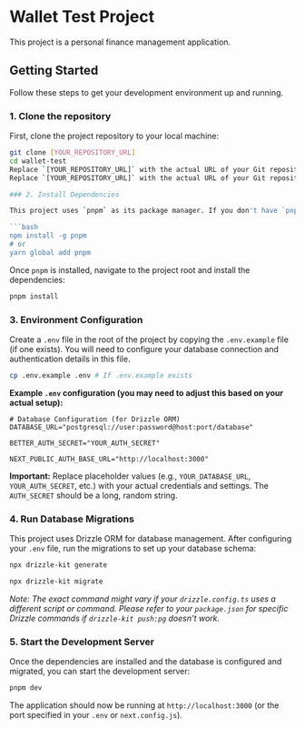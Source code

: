 # Wallet Test Project

This project is a personal finance management application.

## Getting Started

Follow these steps to get your development environment up and running.

### 1. Clone the repository

First, clone the project repository to your local machine:

````bash
git clone [YOUR_REPOSITORY_URL]
cd wallet-test
Replace `[YOUR_REPOSITORY_URL]` with the actual URL of your Git repository.
Replace `[YOUR_REPOSITORY_URL]` with the actual URL of your Git repository.

### 2. Install Dependencies

This project uses `pnpm` as its package manager. If you don't have `pnpm` installed, you can install it globally:

```bash
npm install -g pnpm
# or
yarn global add pnpm
````

Once `pnpm` is installed, navigate to the project root and install the dependencies:

```bash
pnpm install
```

### 3. Environment Configuration

Create a `.env` file in the root of the project by copying the `.env.example` file (if one exists). You will need to configure your database connection and authentication details in this file.

```bash
cp .env.example .env # If .env.example exists
```

**Example `.env` configuration (you may need to adjust this based on your actual setup):**

```env
# Database Configuration (for Drizzle ORM)
DATABASE_URL="postgresql://user:password@host:port/database"

BETTER_AUTH_SECRET="YOUR_AUTH_SECRET"

NEXT_PUBLIC_AUTH_BASE_URL="http://localhost:3000"
```

**Important:** Replace placeholder values (e.g., `YOUR_DATABASE_URL`, `YOUR_AUTH_SECRET`, etc.) with your actual credentials and settings. The `AUTH_SECRET` should be a long, random string.

### 4. Run Database Migrations

This project uses Drizzle ORM for database management. After configuring your `.env` file, run the migrations to set up your database schema:

```bash
npx drizzle-kit generate

npx drizzle-kit migrate
```

_Note: The exact command might vary if your `drizzle.config.ts` uses a different script or command. Please refer to your `package.json` for specific Drizzle commands if `drizzle-kit push:pg` doesn't work._

### 5. Start the Development Server

Once the dependencies are installed and the database is configured and migrated, you can start the development server:

```bash
pnpm dev
```

The application should now be running at `http://localhost:3000` (or the port specified in your `.env` or `next.config.js`).
